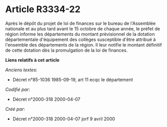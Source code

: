 # Article R3334-22

Après le dépôt du projet de loi de finances sur le bureau de l'Assemblée nationale et au plus tard avant le 15 octobre de
chaque année, le préfet de région informe les départements du montant prévisionnel de la dotation départementale d'équipement
des collèges susceptible d'être attribué à l'ensemble des départements de la région. Il leur notifie le montant définitif de
cette dotation dès la promulgation de la loi de finances.

**Liens relatifs à cet article**

_Anciens textes_:

  - Décret n°85-1036 1985-09-19, art 11 ecqc le département

_Codifié par_:

  - Décret n°2000-318 2000-04-07

_Créé par_:

  - Décret n°2000-318 2000-04-07 jorf 9 avril 2000
